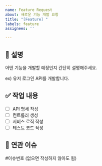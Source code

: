 ```yaml
---
name: Feature Request
about: 새로운 기능 개발 요청
title: "[Feature] "
labels: feature
assignees: ''

---
```


## 📌 설명
어떤 기능을 개발할 예정인지 간단히 설명해주세요.

ex) 유저 로그인 API를 개발합니다.

## ✅ 작업 내용
- [ ] API 명세 작성
- [ ] 컨트롤러 생성
- [ ] 서비스 로직 작성
- [ ] 테스트 코드 작성

## 🔗 연관 이슈
#이슈번호 (없으면 작성하지 않아도 됨)
